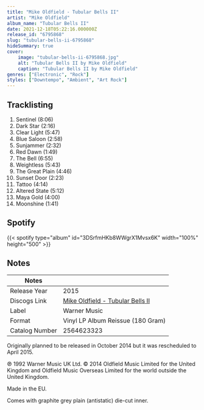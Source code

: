 ```yaml
---
title: "Mike Oldfield - Tubular Bells II"
artist: "Mike Oldfield"
album_name: "Tubular Bells II"
date: 2021-12-18T05:22:16.000000Z
release_id: "6795868"
slug: "tubular-bells-ii-6795868"
hideSummary: true
cover:
    image: "tubular-bells-ii-6795868.jpg"
    alt: "Tubular Bells II by Mike Oldfield"
    caption: "Tubular Bells II by Mike Oldfield"
genres: ["Electronic", "Rock"]
styles: ["Downtempo", "Ambient", "Art Rock"]
---
```


## Tracklisting
1. Sentinel (8:06)
2. Dark Star (2:16)
3. Clear Light (5:47)
4. Blue Saloon (2:58)
5. Sunjammer (2:32)
6. Red Dawn (1:49)
7. The Bell (6:55)
8. Weightless (5:43)
9. The Great Plain (4:46)
10. Sunset Door (2:23)
11. Tattoo (4:14)
12. Altered State (5:12)
13. Maya Gold (4:00)
14. Moonshine (1:41)


## Spotify
{{< spotify type="album" id="3DSrfmHKb8WWgrX1Mvsx6K" width="100%" height="500" >}}



## Notes
| Notes          |             |
| ---------------| ----------- |
| Release Year   | 2015 |
| Discogs Link   | [Mike Oldfield - Tubular Bells II](https://www.discogs.com/release/6795868-Mike-Oldfield-Tubular-Bells-II) |
| Label          | Warner Music |
| Format         | Vinyl LP Album Reissue (180 Gram) |
| Catalog Number | 2564623323 |

Originally planned to be released in October 2014 but it was rescheduled to April 2015.

℗ 1992 Warner Music UK Ltd. © 2014 Oldfield Music Limited for the United Kingdom and Oldfield Music Overseas Limited for the world outside the United Kingdom.

Made in the EU.

Comes with graphite grey plain (antistatic) die-cut inner.
